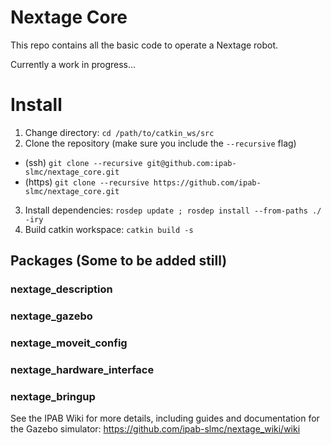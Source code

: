 # Nextage Core

This repo contains all the basic code to operate a Nextage robot.

Currently a work in progress...

# Install

1. Change directory: `cd /path/to/catkin_ws/src`
2. Clone the repository (make sure you include the `--recursive` flag)
  - (ssh) `git clone --recursive git@github.com:ipab-slmc/nextage_core.git`
  - (https) `git clone --recursive https://github.com/ipab-slmc/nextage_core.git`
3. Install dependencies: `rosdep update ; rosdep install --from-paths ./ -iry`
4. Build catkin workspace: `catkin build -s`

## Packages (Some to be added still)

### nextage_description

### nextage_gazebo

### nextage_moveit_config

### nextage_hardware_interface

### nextage_bringup


See the IPAB Wiki for more details, including guides and documentation for the Gazebo simulator: https://github.com/ipab-slmc/nextage_wiki/wiki
